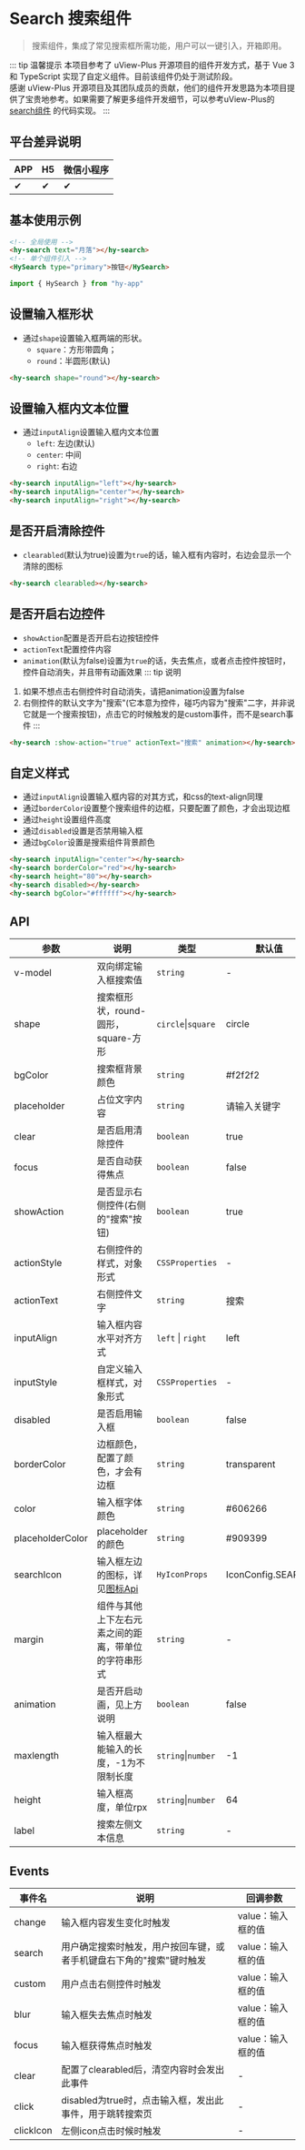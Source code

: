# Search 搜索组件
> 搜索组件，集成了常见搜索框所需功能，用户可以一键引入，开箱即用。

::: tip 温馨提示
本项目参考了 uView-Plus 开源项目的组件开发方式，基于 Vue 3 和 TypeScript 实现了自定义组件。目前该组件仍处于测试阶段。<br>
感谢 uView-Plus 开源项目及其团队成员的贡献，他们的组件开发思路为本项目提供了宝贵地参考。如果需要了解更多组件开发细节，可以参考uView-Plus的 [search组件](https://uiadmin.net/uview-plus/components/search.html) 的代码实现。
:::

## 平台差异说明

| APP | H5 | 微信小程序 |
|-----|----|-------|
| ✔   | ✔  | ✔     |

## 基本使用示例

```html
<!-- 全局使用 -->
<hy-search text="月落"></hy-search>
<!-- 单个组件引入 -->
<HySearch type="primary">按钮</HySearch>
```
```ts
import { HySearch } from "hy-app"
```

## 设置输入框形状
- 通过`shape`设置输入框两端的形状。
  - `square`：方形带圆角；
  - `round`：半圆形(默认)
```html
<hy-search shape="round"></hy-search>
```

## 设置输入框内文本位置
- 通过`inputAlign`设置输入框内文本位置
  - `left`: 左边(默认)
  - `center`: 中间
  - `right`: 右边
```html
<hy-search inputAlign="left"></hy-search>
<hy-search inputAlign="center"></hy-search>
<hy-search inputAlign="right"></hy-search>
```

## 是否开启清除控件
- `clearabled`(默认为true)设置为`true`的话，输入框有内容时，右边会显示一个清除的图标
```html
<hy-search clearabled></hy-search>
```

## 是否开启右边控件
- `showAction`配置是否开启右边按钮控件
- `actionText`配置控件内容
- `animation`(默认为false)设置为`true`的话，失去焦点，或者点击控件按钮时，控件自动消失，并且带有动画效果
::: tip 说明
1. 如果不想点击右侧控件时自动消失，请把animation设置为false
2. 右侧控件的默认文字为"搜索"(它本意为控件，碰巧内容为"搜索"二字，并非说它就是一个搜索按钮)，点击它的时候触发的是custom事件，而不是search事件
:::
```html
<hy-search :show-action="true" actionText="搜索" animation></hy-search>
```

## 自定义样式
- 通过`inputAlign`设置输入框内容的对其方式，和css的text-align同理
- 通过`borderColor`设置整个搜索组件的边框，只要配置了颜色，才会出现边框
- 通过`height`设置组件高度
- 通过`disabled`设置是否禁用输入框
- 通过`bgColor`设置是搜索组件背景颜色
```html
<hy-search inputAlign="center"></hy-search>
<hy-search borderColor="red"></hy-search>
<hy-search height="80"></hy-search>
<hy-search disabled></hy-search>
<hy-search bgColor="#ffffff"></hy-search>
```

## API

| 参数               | 说明                             | 类型                 | 默认值               |
|------------------|--------------------------------|--------------------|-------------------|
| v-model          | 双向绑定输入框搜索值                     | `string`           | -                 |
| shape            | 搜索框形状，round-圆形，square-方形       | `circle`\|`square` | circle            |
| bgColor          | 搜索框背景颜色	                       | `string`           | #f2f2f2           |
| placeholder      | 占位文字内容	                        | `string`           | 请输入关键字            |
| clear            | 是否启用清除控件	                      | `boolean`          | true              |
| focus            | 是否自动获得焦点	                      | `boolean`          | false             |
| showAction       | 是否显示右侧控件(右侧的"搜索"按钮)	           | `boolean`          | true              |
| actionStyle      | 右侧控件的样式，对象形式	                  | `CSSProperties`    | -                 |
| actionText       | 右侧控件文字	                        | `string`           | 搜索                |
| inputAlign       | 输入框内容水平对齐方式	                   | `left` \| `right`  | left              |
| inputStyle       | 自定义输入框样式，对象形式                  | `CSSProperties`    | -                 |
| disabled         | 是否启用输入框                        | `boolean`          | false             |
| borderColor      | 边框颜色，配置了颜色，才会有边框               | `string`           | transparent       |
| color            | 输入框字体颜色                        | `string`           | #606266           |
| placeholderColor | placeholder的颜色                 | `string`           | #909399           |
| searchIcon       | 输入框左边的图标，详见[图标Api](./icon#api) | `HyIconProps`      | IconConfig.SEARCH |
| margin           | 组件与其他上下左右元素之间的距离，带单位的字符串形式     | `string`           | -                 |
| animation        | 是否开启动画，见上方说明                   | `boolean`          | false             |
| maxlength        | 输入框最大能输入的长度，-1为不限制长度           | `string`\|`number` | -1                |
| height           | 输入框高度，单位rpx                    | `string`\|`number` | 64                |
| label            | 搜索左侧文本信息                       | `string`           | -                 |

## Events

| 事件名       | 说明                                  | 回调参数        |
|-----------|-------------------------------------|-------------|
| change    | 输入框内容发生变化时触发                        | value：输入框的值 |
| search    | 用户确定搜索时触发，用户按回车键，或者手机键盘右下角的"搜索"键时触发 | value：输入框的值 |
| custom    | 用户点击右侧控件时触发                         | value：输入框的值 |
| blur      | 输入框失去焦点时触发                          | value：输入框的值 |
| focus     | 输入框获得焦点时触发                          | value：输入框的值 |
| clear     | 配置了clearabled后，清空内容时会发出此事件          | -           |
| click     | disabled为true时，点击输入框，发出此事件，用于跳转搜索页  | -           |
| clickIcon | 左侧icon点击时候时触发                       | -           |


<demo-model url="pages/components/search/search"></demo-model>